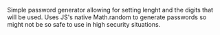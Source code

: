 Simple password generator allowing for setting lenght and the digits that will be used.
Uses JS's native Math.random to generate passwords so might not be so safe to use in high security situations.
